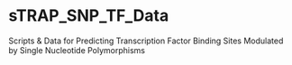 # sTRAP_SNP_TF_Data
Scripts &amp; Data for Predicting Transcription Factor Binding Sites Modulated by Single Nucleotide Polymorphisms
